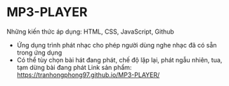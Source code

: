# MP3-PLAYER

Những kiến thức áp dụng: HTML, CSS, JavaScript, Github

- Ứng dụng trình phát nhạc cho phép người dùng nghe nhạc đã có sẵn trong ứng dụng
- Có thể tùy chọn bài hát đang phát, chế độ lặp lại, phát ngẫu nhiên, tua, tạm dừng bài đang phát
Link sản phẩm: https://tranhongphong97.github.io/MP3-PLAYER/
